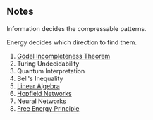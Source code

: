 ## Notes

Information decides the compressable patterns.

Energy decides which direction to find them.

1. [Gödel Incompleteness Theorem](../godel)
1. Turing Undecidability
1. Quantum Interpretation
1. Bell's Inequality
1. [Linear Algebra](./la)
1. [Hopfield Networks](./hopfield)
1. Neural Networks
1. [Free Energy Principle](./fep)